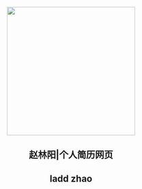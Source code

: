 <p align="center">
  <img width="300" src="https://zhaolinyang.ltd/images/赵林阳.jpg" />  
  <h2 align="center">赵林阳|个人简历网页</h2>
</p>
<p align="center">
  <h2 align="center">ladd zhao</h2>
</p>

<!--<p align="right">
  </a>
    <a href="https://twitter.com/intent/tweet?text=Add%20dynamically%20generated%20GitHub%20Trophy%20on%20your%20readme%0D%0A&url=https%3A%2F%2Fgithub.com%2Fryo-ma%2Fgithub-profile-trophy">
    <img src="https://img.shields.io/twitter/url?style=social&url=https%3A%2F%2Fgithub.com%2Fryo-ma%2Fgithub-profile-trophy"/> 
  </a>
</p>
